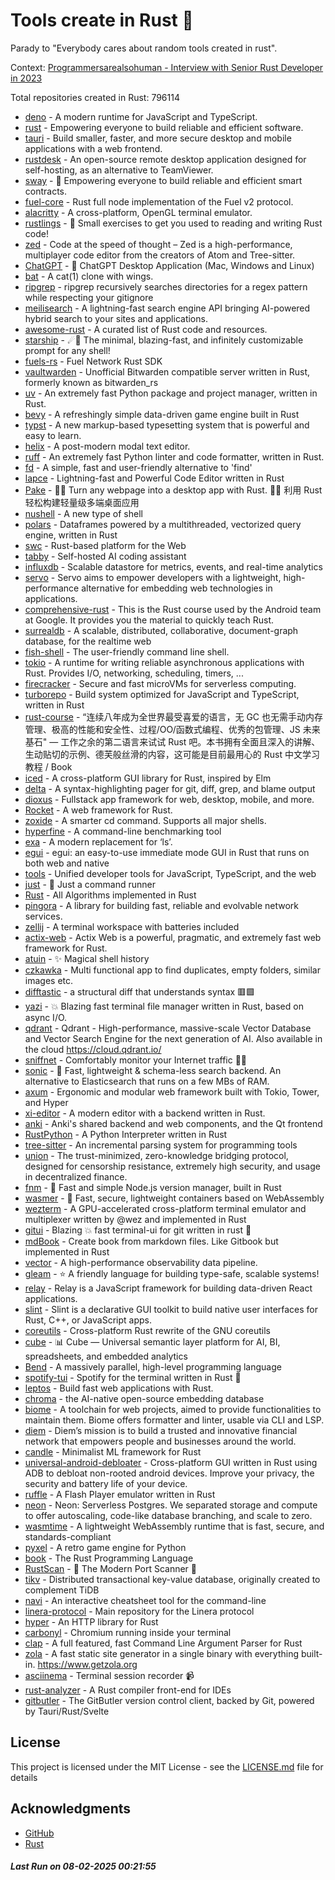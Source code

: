 # Tools create in Rust :crab: 

Parady to "Everybody cares about random tools created in rust".

Context: [Programmersarealsohuman - Interview with Senior Rust Developer in 2023](https://www.youtube.com/watch?v=TGfQu0bQTKc&ab_channel=Programmersarealsohuman) 

Total repositories created in Rust: 796114

- [deno](https://github.com/denoland/deno) - A modern runtime for JavaScript and TypeScript.
- [rust](https://github.com/rust-lang/rust) - Empowering everyone to build reliable and efficient software.
- [tauri](https://github.com/tauri-apps/tauri) - Build smaller, faster, and more secure desktop and mobile applications with a web frontend.
- [rustdesk](https://github.com/rustdesk/rustdesk) - An open-source remote desktop application designed for self-hosting, as an alternative to TeamViewer.
- [sway](https://github.com/FuelLabs/sway) - 🌴 Empowering everyone to build reliable and efficient smart contracts.
- [fuel-core](https://github.com/FuelLabs/fuel-core) - Rust full node implementation of the Fuel v2 protocol.
- [alacritty](https://github.com/alacritty/alacritty) - A cross-platform, OpenGL terminal emulator.
- [rustlings](https://github.com/rust-lang/rustlings) - :crab: Small exercises to get you used to reading and writing Rust code!
- [zed](https://github.com/zed-industries/zed) - Code at the speed of thought – Zed is a high-performance, multiplayer code editor from the creators of Atom and Tree-sitter.
- [ChatGPT](https://github.com/lencx/ChatGPT) - 🔮 ChatGPT Desktop Application (Mac, Windows and Linux)
- [bat](https://github.com/sharkdp/bat) - A cat(1) clone with wings.
- [ripgrep](https://github.com/BurntSushi/ripgrep) - ripgrep recursively searches directories for a regex pattern while respecting your gitignore
- [meilisearch](https://github.com/meilisearch/meilisearch) - A lightning-fast search engine API bringing AI-powered hybrid search to your sites and applications.
- [awesome-rust](https://github.com/rust-unofficial/awesome-rust) - A curated list of Rust code and resources.
- [starship](https://github.com/starship/starship) - ☄🌌️  The minimal, blazing-fast, and infinitely customizable prompt for any shell!
- [fuels-rs](https://github.com/FuelLabs/fuels-rs) - Fuel Network Rust SDK
- [vaultwarden](https://github.com/dani-garcia/vaultwarden) - Unofficial Bitwarden compatible server written in Rust, formerly known as bitwarden_rs
- [uv](https://github.com/astral-sh/uv) - An extremely fast Python package and project manager, written in Rust.
- [bevy](https://github.com/bevyengine/bevy) - A refreshingly simple data-driven game engine built in Rust
- [typst](https://github.com/typst/typst) - A new markup-based typesetting system that is powerful and easy to learn.
- [helix](https://github.com/helix-editor/helix) - A post-modern modal text editor.
- [ruff](https://github.com/astral-sh/ruff) - An extremely fast Python linter and code formatter, written in Rust.
- [fd](https://github.com/sharkdp/fd) - A simple, fast and user-friendly alternative to 'find'
- [lapce](https://github.com/lapce/lapce) - Lightning-fast and Powerful Code Editor written in Rust
- [Pake](https://github.com/tw93/Pake) - 🤱🏻 Turn any webpage into a desktop app with Rust.  🤱🏻 利用 Rust 轻松构建轻量级多端桌面应用
- [nushell](https://github.com/nushell/nushell) - A new type of shell
- [polars](https://github.com/pola-rs/polars) - Dataframes powered by a multithreaded, vectorized query engine, written in Rust
- [swc](https://github.com/swc-project/swc) - Rust-based platform for the Web
- [tabby](https://github.com/TabbyML/tabby) - Self-hosted AI coding assistant
- [influxdb](https://github.com/influxdata/influxdb) - Scalable datastore for metrics, events, and real-time analytics
- [servo](https://github.com/servo/servo) - Servo aims to empower developers with a lightweight, high-performance alternative for embedding web technologies in applications.
- [comprehensive-rust](https://github.com/google/comprehensive-rust) - This is the Rust course used by the Android team at Google. It provides you the material to quickly teach Rust.
- [surrealdb](https://github.com/surrealdb/surrealdb) - A scalable, distributed, collaborative, document-graph database, for the realtime web
- [fish-shell](https://github.com/fish-shell/fish-shell) - The user-friendly command line shell.
- [tokio](https://github.com/tokio-rs/tokio) - A runtime for writing reliable asynchronous applications with Rust. Provides I/O, networking, scheduling, timers, ...
- [firecracker](https://github.com/firecracker-microvm/firecracker) - Secure and fast microVMs for serverless computing.
- [turborepo](https://github.com/vercel/turborepo) - Build system optimized for JavaScript and TypeScript, written in Rust
- [rust-course](https://github.com/sunface/rust-course) - “连续八年成为全世界最受喜爱的语言，无 GC 也无需手动内存管理、极高的性能和安全性、过程/OO/函数式编程、优秀的包管理、JS 未来基石" — 工作之余的第二语言来试试 Rust 吧。本书拥有全面且深入的讲解、生动贴切的示例、德芙般丝滑的内容，这可能是目前最用心的 Rust 中文学习教程 / Book 
- [iced](https://github.com/iced-rs/iced) - A cross-platform GUI library for Rust, inspired by Elm
- [delta](https://github.com/dandavison/delta) - A syntax-highlighting pager for git, diff, grep, and blame output
- [dioxus](https://github.com/DioxusLabs/dioxus) - Fullstack app framework for web, desktop, mobile, and more.
- [Rocket](https://github.com/rwf2/Rocket) - A web framework for Rust.
- [zoxide](https://github.com/ajeetdsouza/zoxide) - A smarter cd command. Supports all major shells.
- [hyperfine](https://github.com/sharkdp/hyperfine) - A command-line benchmarking tool
- [exa](https://github.com/ogham/exa) - A modern replacement for ‘ls’.
- [egui](https://github.com/emilk/egui) - egui: an easy-to-use immediate mode GUI in Rust that runs on both web and native
- [tools](https://github.com/rome/tools) - Unified developer tools for JavaScript, TypeScript, and the web
- [just](https://github.com/casey/just) - 🤖 Just a command runner
- [Rust](https://github.com/TheAlgorithms/Rust) -  All Algorithms implemented in Rust 
- [pingora](https://github.com/cloudflare/pingora) - A library for building fast, reliable and evolvable network services.
- [zellij](https://github.com/zellij-org/zellij) - A terminal workspace with batteries included
- [actix-web](https://github.com/actix/actix-web) - Actix Web is a powerful, pragmatic, and extremely fast web framework for Rust.
- [atuin](https://github.com/atuinsh/atuin) - ✨ Magical shell history
- [czkawka](https://github.com/qarmin/czkawka) - Multi functional app to find duplicates, empty folders, similar images etc.
- [difftastic](https://github.com/Wilfred/difftastic) - a structural diff that understands syntax 🟥🟩
- [yazi](https://github.com/sxyazi/yazi) - 💥 Blazing fast terminal file manager written in Rust, based on async I/O.
- [qdrant](https://github.com/qdrant/qdrant) - Qdrant - High-performance, massive-scale Vector Database and Vector Search Engine for the next generation of AI. Also available in the cloud https://cloud.qdrant.io/
- [sniffnet](https://github.com/GyulyVGC/sniffnet) - Comfortably monitor your Internet traffic 🕵️‍♂️
- [sonic](https://github.com/valeriansaliou/sonic) - 🦔 Fast, lightweight & schema-less search backend. An alternative to Elasticsearch that runs on a few MBs of RAM.
- [axum](https://github.com/tokio-rs/axum) - Ergonomic and modular web framework built with Tokio, Tower, and Hyper
- [xi-editor](https://github.com/xi-editor/xi-editor) - A modern editor with a backend written in Rust.
- [anki](https://github.com/ankitects/anki) - Anki's shared backend and web components, and the Qt frontend
- [RustPython](https://github.com/RustPython/RustPython) - A Python Interpreter written in Rust
- [tree-sitter](https://github.com/tree-sitter/tree-sitter) - An incremental parsing system for programming tools
- [union](https://github.com/unionlabs/union) - The trust-minimized, zero-knowledge bridging protocol, designed for censorship resistance, extremely high security, and usage in decentralized finance.
- [fnm](https://github.com/Schniz/fnm) - 🚀 Fast and simple Node.js version manager, built in Rust
- [wasmer](https://github.com/wasmerio/wasmer) - 🚀 Fast, secure, lightweight containers based on WebAssembly
- [wezterm](https://github.com/wezterm/wezterm) - A GPU-accelerated cross-platform terminal emulator and multiplexer written by @wez and implemented in Rust
- [gitui](https://github.com/extrawurst/gitui) - Blazing 💥 fast terminal-ui for git written in rust 🦀
- [mdBook](https://github.com/rust-lang/mdBook) - Create book from markdown files. Like Gitbook but implemented in Rust
- [vector](https://github.com/vectordotdev/vector) - A high-performance observability data pipeline.
- [gleam](https://github.com/gleam-lang/gleam) - ⭐️ A friendly language for building type-safe, scalable systems!
- [relay](https://github.com/facebook/relay) - Relay is a JavaScript framework for building data-driven React applications.
- [slint](https://github.com/slint-ui/slint) - Slint is a declarative GUI toolkit to build native user interfaces for Rust, C++, or JavaScript apps.
- [coreutils](https://github.com/uutils/coreutils) - Cross-platform Rust rewrite of the GNU coreutils
- [cube](https://github.com/cube-js/cube) - 📊  Cube — Universal semantic layer platform for AI, BI, spreadsheets, and embedded analytics
- [Bend](https://github.com/HigherOrderCO/Bend) - A massively parallel, high-level programming language
- [spotify-tui](https://github.com/Rigellute/spotify-tui) - Spotify for the terminal written in Rust 🚀
- [leptos](https://github.com/leptos-rs/leptos) - Build fast web applications with Rust.
- [chroma](https://github.com/chroma-core/chroma) - the AI-native open-source embedding database
- [biome](https://github.com/biomejs/biome) - A toolchain for web projects, aimed to provide functionalities to maintain them. Biome offers formatter and linter, usable via CLI and LSP.
- [diem](https://github.com/diem/diem) - Diem’s mission is to build a trusted and innovative financial network that empowers people and businesses around the world.
- [candle](https://github.com/huggingface/candle) - Minimalist ML framework for Rust
- [universal-android-debloater](https://github.com/0x192/universal-android-debloater) - Cross-platform GUI written in Rust using ADB to debloat non-rooted android devices. Improve your privacy, the security and battery life of your device.
- [ruffle](https://github.com/ruffle-rs/ruffle) - A Flash Player emulator written in Rust
- [neon](https://github.com/neondatabase/neon) - Neon: Serverless Postgres. We separated storage and compute to offer autoscaling, code-like database branching, and scale to zero.
- [wasmtime](https://github.com/bytecodealliance/wasmtime) - A lightweight WebAssembly runtime that is fast, secure, and standards-compliant
- [pyxel](https://github.com/kitao/pyxel) - A retro game engine for Python
- [book](https://github.com/rust-lang/book) - The Rust Programming Language
- [RustScan](https://github.com/RustScan/RustScan) - 🤖 The Modern Port Scanner 🤖
- [tikv](https://github.com/tikv/tikv) - Distributed transactional key-value database, originally created to complement TiDB
- [navi](https://github.com/denisidoro/navi) - An interactive cheatsheet tool for the command-line
- [linera-protocol](https://github.com/linera-io/linera-protocol) - Main repository for the Linera protocol
- [hyper](https://github.com/hyperium/hyper) - An HTTP library for Rust
- [carbonyl](https://github.com/fathyb/carbonyl) - Chromium running inside your terminal
- [clap](https://github.com/clap-rs/clap) - A full featured, fast Command Line Argument Parser for Rust
- [zola](https://github.com/getzola/zola) - A fast static site generator in a single binary with everything built-in. https://www.getzola.org
- [asciinema](https://github.com/asciinema/asciinema) - Terminal session recorder 📹
- [rust-analyzer](https://github.com/rust-lang/rust-analyzer) - A Rust compiler front-end for IDEs
- [gitbutler](https://github.com/gitbutlerapp/gitbutler) - The GitButler version control client, backed by Git, powered by Tauri/Rust/Svelte


## License

This project is licensed under the MIT License - see the [LICENSE.md](LICENSE.md) file for details

## Acknowledgments

- [GitHub](https://github.com)
- [Rust](https://www.rust-lang.org)


##### _Last Run on 08-02-2025 00:21:55_